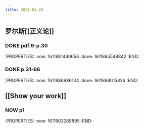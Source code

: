 ```yaml
---
title: 2021-01-29
---
```


## 罗尔斯[[正义论]]
### DONE pdf.9-p.30
:PROPERTIES:
:now: 1611881440656
:done: 1611885548842
:END:
### DONE p.31-66
:PROPERTIES:
:now: 1611886986104
:done: 1611888015826
:END:
## [[Show your work]]
### NOW  p1
:PROPERTIES:
:now: 1611902289895
:END:
###
